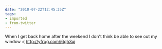 ```yaml
---
date: "2010-07-22T12:45:35Z"
tags:
- imported
- from-twitter
---
```

When I get back home after the weekend I don't think be able to see out my window :\(  http://yfrog.com/j6gh3uj
